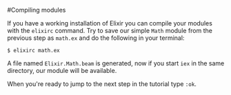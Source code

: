 #Compiling modules

If you have a working installation of Elixir you can compile your modules with the `elixirc` command. Try to save our simple `Math` module from the previous step as `math.ex` and do the following in your terminal:

`$ elixirc math.ex`

A file named `Elixir.Math.beam` is generated, now if you start `iex` in the same directory, our module will be available.

When you're ready to jump to the next step in the tutorial type `:ok`.
